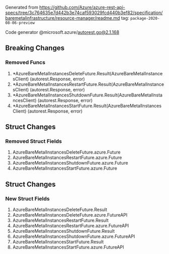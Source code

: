 Generated from https://github.com/Azure/azure-rest-api-specs/tree/3c764635e7d442b3e74caf593029fcd440b3ef82/specification/baremetalinfrastructure/resource-manager/readme.md tag: `package-2020-08-06-preview`

Code generator @microsoft.azure/autorest.go@2.1.168

## Breaking Changes

### Removed Funcs

1. *AzureBareMetalInstancesDeleteFuture.Result(AzureBareMetalInstancesClient) (autorest.Response, error)
1. *AzureBareMetalInstancesRestartFuture.Result(AzureBareMetalInstancesClient) (autorest.Response, error)
1. *AzureBareMetalInstancesShutdownFuture.Result(AzureBareMetalInstancesClient) (autorest.Response, error)
1. *AzureBareMetalInstancesStartFuture.Result(AzureBareMetalInstancesClient) (autorest.Response, error)

## Struct Changes

### Removed Struct Fields

1. AzureBareMetalInstancesDeleteFuture.azure.Future
1. AzureBareMetalInstancesRestartFuture.azure.Future
1. AzureBareMetalInstancesShutdownFuture.azure.Future
1. AzureBareMetalInstancesStartFuture.azure.Future

## Struct Changes

### New Struct Fields

1. AzureBareMetalInstancesDeleteFuture.Result
1. AzureBareMetalInstancesDeleteFuture.azure.FutureAPI
1. AzureBareMetalInstancesRestartFuture.Result
1. AzureBareMetalInstancesRestartFuture.azure.FutureAPI
1. AzureBareMetalInstancesShutdownFuture.Result
1. AzureBareMetalInstancesShutdownFuture.azure.FutureAPI
1. AzureBareMetalInstancesStartFuture.Result
1. AzureBareMetalInstancesStartFuture.azure.FutureAPI
